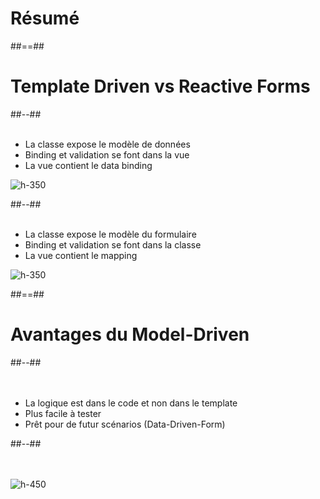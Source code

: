 <!-- .slide: class="transition-bg-grey-1 underline" -->
# Résumé

##==##

<!-- .slide: class="two-column-layout" -->
# Template Driven vs Reactive Forms

##--##
<br><br>
- La classe expose le modèle de données
- Binding et validation se font dans la vue
- La vue contient le data binding

![h-350](assets/images/school/forms/template_driven.png)

##--##
<br><br>

- La classe expose le modèle du formulaire
- Binding et validation se font dans la classe
- La vue contient le mapping

![h-350](assets/images/school/forms/reactive_forms.png)

##==##

<!-- .slide: class="two-column-layout"-->
# Avantages du Model-Driven
##--##
<br><br><br>

- La logique est dans le code et non dans le template
- Plus facile à tester
- Prêt pour de futur scénarios (Data-Driven-Form)

##--##
<br><br><br>

![h-450](assets/images/school/forms/avantage_reactive_forms.png)
